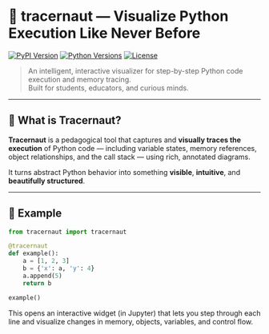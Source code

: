 # 🧠 tracernaut — Visualize Python Execution Like Never Before

[![PyPI Version](https://img.shields.io/pypi/v/tracernaut.svg)](https://pypi.org/project/tracernaut/)
[![Python Versions](https://img.shields.io/pypi/pyversions/tracernaut.svg)](https://pypi.org/project/tracernaut/)
[![License](https://img.shields.io/github/license/lseman/tracernaut)](LICENSE)

> An intelligent, interactive visualizer for step-by-step Python code execution and memory tracing.  
> Built for students, educators, and curious minds.  

---

## 🚀 What is Tracernaut?

**Tracernaut** is a pedagogical tool that captures and **visually traces the execution** of Python code — including variable states, memory references, object relationships, and the call stack — using rich, annotated diagrams.

It turns abstract Python behavior into something **visible**, **intuitive**, and **beautifully structured**.

---

## 📸 Example

```python
from tracernaut import tracernaut

@tracernaut
def example():
    a = [1, 2, 3]
    b = {'x': a, 'y': 4}
    a.append(5)
    return b

example()
```

This opens an interactive widget (in Jupyter) that lets you step through each line and visualize changes in memory, objects, variables, and control flow.